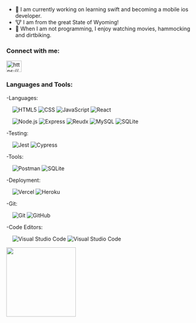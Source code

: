 - 🌱 I am currently working on learning swift and becoming a mobile ios developer.
- 🐮 I am from the great State of Wyoming!
- 🌄 When I am not programming, I enjoy watching movies, hammocking and dirtbiking.

<h3 align="left">Connect with me:</h3>
<p align="left">
<a href="https://linkedin.com/in/https://www.linkedin.com/in/spencer-longhurst/" target="blank"><img align="center" src="https://raw.githubusercontent.com/rahuldkjain/github-profile-readme-generator/master/src/images/icons/Social/linked-in-alt.svg" alt="https://www.linkedin.com/in/spencer-longhurst/" height="30" width="40" /></a>
</p>

<h3 align="left">Languages and Tools:</h3>
<p align="left"> 
 -Languages:
  
  &nbsp; &nbsp; ![HTML5](https://img.shields.io/badge/-HTML5-333333?style=flat&logo=HTML5)
  ![CSS](https://img.shields.io/badge/-CSS-333333?style=flat&logo=CSS3&logoColor=1572B6)
  ![JavaScript](https://img.shields.io/badge/-JavaScript-333333?style=flat&logo=javascript)
  ![React](https://img.shields.io/badge/-React-333333?style=flat&logo=react)
  
  &nbsp; &nbsp; ![Node.js](https://img.shields.io/badge/-Node.js-333333?style=flat&logo=node.js)
  ![Express](https://img.shields.io/badge/-Express-333333?style=flat&logo=express)
  ![Reudx](https://img.shields.io/badge/-Redux-333333?style=flat&logo=redux)
  ![MySQL](https://img.shields.io/badge/-MySQL-333333?style=flat&logo=mysql)
  ![SQLite](https://img.shields.io/badge/-SQLite-333333?style=flat&logo=sqlite)
  
  -Testing: <br/>
  
  &nbsp; &nbsp; ![Jest](https://img.shields.io/badge/-Jest-333333?style=flat&logo=jest)
  ![Cypress](https://img.shields.io/badge/-Cypress-333333?style=flat&logo=cypress)
  
  -Tools:
  
  &nbsp; &nbsp; ![Postman](https://img.shields.io/badge/-Postman-333333?style=flat&logo=postman)
  ![SQLite](https://img.shields.io/badge/-Httpie-333333?style=flat&logo=httpie)
  
  -Deployment:
  
  &nbsp; &nbsp; ![Vercel](https://img.shields.io/badge/-Vercel-333333?style=flat&logo=vercel)
   ![Heroku](https://img.shields.io/badge/-Heroku-333333?style=flat&logo=heroku)
  
  -Git:
  
  &nbsp; &nbsp; ![Git](https://img.shields.io/badge/-Git-333333?style=flat&logo=git)
  ![GitHub](https://img.shields.io/badge/-GitHub-333333?style=flat&logo=github)
  
 -Code Editors: 
  
 &nbsp; &nbsp; ![Visual Studio Code](https://img.shields.io/badge/-Visual%20Studio%20Code-333333?style=flat&logo=visual-studio-code&logoColor=007ACC)
  ![Visual Studio Code](https://img.shields.io/badge/-Atom-333333?style=flat&logo=atom)
</p>

<img height="183em" src="https://github-readme-stats.vercel.app/api/top-langs/?username=spencerlonghurst&theme=dark&layout=compact" />



<!---
spencerlonghurst/spencerlonghurst is a ✨ special ✨ repository because its `README.md` (this file) appears on your GitHub profile.
You can click the Preview link to take a look at your changes.
--->
